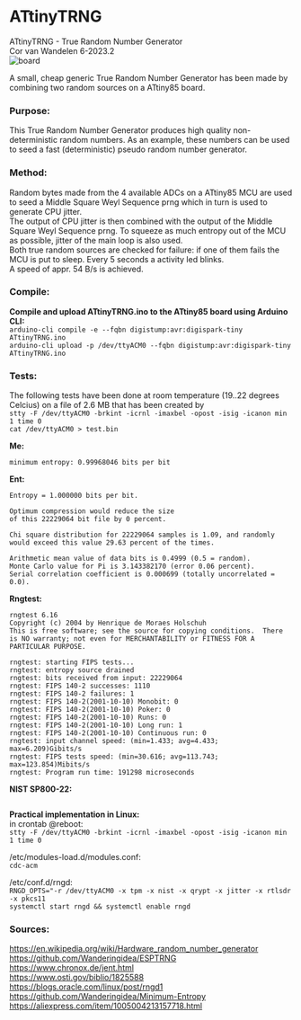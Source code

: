 # ATtinyTRNG
ATtinyTRNG - True Random Number Generator<br>
Cor van Wandelen 6-2023.2<br>
![board](https://user-images.githubusercontent.com/42114791/236681679-c37b7d7e-ece2-4589-a5ea-2ed1f0db1bc8.jpg)

A small, cheap generic True Random Number Generator has been made by combining two random sources on a ATtiny85 board.

### Purpose:<br>
This True Random Number Generator produces high quality non-deterministic random numbers. As an example, these numbers can be used to seed a fast (deterministic) pseudo random number generator.

### Method:<br>
Random bytes made from the 4 available ADCs on a ATtiny85 MCU are used to seed a Middle Square Weyl Sequence prng which in turn is used to generate CPU jitter.<br>
The output of CPU jitter is then combined with the output of the Middle Square Weyl Sequence prng. To squeeze as much entropy out of the MCU as possible, jitter of the main loop is also used.<br>
Both true random sources are checked for failure: if one of them fails the MCU is put to sleep. Every 5 seconds a activity led blinks.<br>
A speed of appr. 54 B/s is achieved.

### Compile:<br>
**Compile and upload ATtinyTRNG.ino to the ATtiny85 board using Arduino CLI:**<br>
`arduino-cli compile -e --fqbn digistump:avr:digispark-tiny ATtinyTRNG.ino`<br>
`arduino-cli upload -p /dev/ttyACM0 --fqbn digistump:avr:digispark-tiny ATtinyTRNG.ino`<br>

### Tests:<br>
The following tests have been done at room temperature (19..22 degrees Celcius) on a file of 2.6 MB that has been created by<br>
`stty -F /dev/ttyACM0 -brkint -icrnl -imaxbel -opost -isig -icanon min 1 time 0`<br> 
`cat /dev/ttyACM0 > test.bin`<br>

**Me:**<br>
```
minimum entropy: 0.99968046 bits per bit
```
**Ent:**<br>
```            
Entropy = 1.000000 bits per bit.

Optimum compression would reduce the size
of this 22229064 bit file by 0 percent.

Chi square distribution for 22229064 samples is 1.09, and randomly
would exceed this value 29.63 percent of the times.

Arithmetic mean value of data bits is 0.4999 (0.5 = random).
Monte Carlo value for Pi is 3.143382170 (error 0.06 percent).
Serial correlation coefficient is 0.000699 (totally uncorrelated = 0.0).
```
**Rngtest:**<br>
```
rngtest 6.16
Copyright (c) 2004 by Henrique de Moraes Holschuh
This is free software; see the source for copying conditions.  There is NO warranty; not even for MERCHANTABILITY or FITNESS FOR A PARTICULAR PURPOSE.

rngtest: starting FIPS tests...
rngtest: entropy source drained
rngtest: bits received from input: 22229064
rngtest: FIPS 140-2 successes: 1110
rngtest: FIPS 140-2 failures: 1
rngtest: FIPS 140-2(2001-10-10) Monobit: 0
rngtest: FIPS 140-2(2001-10-10) Poker: 0
rngtest: FIPS 140-2(2001-10-10) Runs: 0
rngtest: FIPS 140-2(2001-10-10) Long run: 1
rngtest: FIPS 140-2(2001-10-10) Continuous run: 0
rngtest: input channel speed: (min=1.433; avg=4.433; max=6.209)Gibits/s
rngtest: FIPS tests speed: (min=30.616; avg=113.743; max=123.854)Mibits/s
rngtest: Program run time: 191298 microseconds
```
**NIST SP800-22:**<br>
```

```
**Practical implementation in Linux:**<br>
in crontab @reboot:<br>
`stty -F /dev/ttyACM0 -brkint -icrnl -imaxbel -opost -isig -icanon min 1 time 0`<br>

/etc/modules-load.d/modules.conf:<br> 
`cdc-acm`

/etc/conf.d/rngd:<br> `RNGD_OPTS="-r /dev/ttyACM0 -x tpm -x nist -x qrypt -x jitter -x rtlsdr -x pkcs11`<br>
`systemctl start rngd && systemctl enable rngd`

### Sources:<br>
https://en.wikipedia.org/wiki/Hardware_random_number_generator<br>
https://github.com/Wanderingidea/ESPTRNG<br>
https://www.chronox.de/jent.html<br>
https://www.osti.gov/biblio/1825588<br>
https://blogs.oracle.com/linux/post/rngd1<br>
https://github.com/Wanderingidea/Minimum-Entropy<br>
https://aliexpress.com/item/1005004213157718.html

